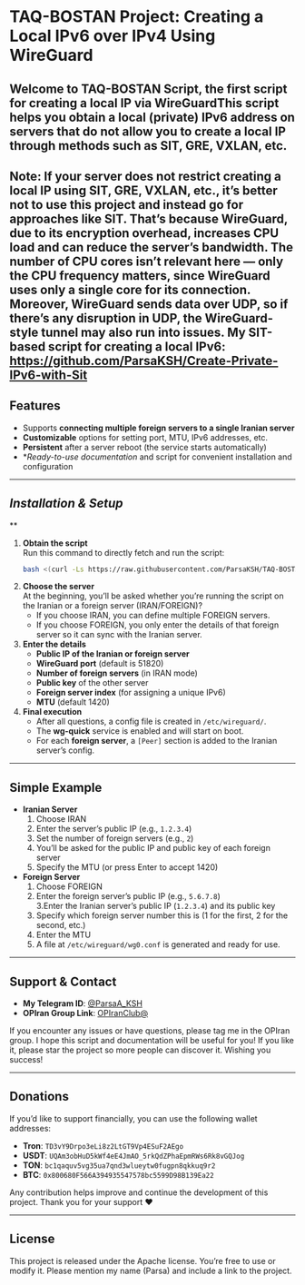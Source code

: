 # TAQ-BOSTAN Project: Creating a Local IPv6 over IPv4 Using WireGuard

Welcome to **TAQ-BOSTAN Script, the first script for creating a local IP via WireGuard**This script helps you obtain a local (private) IPv6 address on servers that do not allow you to create a local IP through methods such as SIT, GRE, VXLAN, etc.
---
Note: If your server does not restrict creating a local IP using SIT, GRE, VXLAN, etc., it’s better not to use this project and instead go for approaches like SIT. That’s because WireGuard, due to its encryption overhead, increases CPU load and can reduce the server’s bandwidth. The number of CPU cores isn’t relevant here — only the CPU frequency matters, since WireGuard uses only a single core for its connection. Moreover, WireGuard sends data over UDP, so if there’s any disruption in UDP, the WireGuard-style tunnel may also run into issues.
My SIT-based script for creating a local IPv6: https://github.com/ParsaKSH/Create-Private-IPv6-with-Sit
---

## **Features**
- Supports **connecting multiple foreign servers to a single Iranian server**  
- **Customizable** options for setting port, MTU, IPv6 addresses, etc.
- **Persistent** after a server reboot (the service starts automatically)
- **Ready-to-use documentation* and script for convenient installation and configuration

---

## *Installation & Setup*
**
1. **Obtain the script**  
  Run this command to directly fetch and run the script:
   ```bash
   bash <(curl -Ls https://raw.githubusercontent.com/ParsaKSH/TAQ-BOSTAN/main/script.sh)
2. **Choose the server**  
   At the beginning, you’ll be asked whether you’re running the script on the Iranian or a foreign server (IRAN/FOREIGN)?
   - If you choose IRAN, you can define multiple FOREIGN servers.  
   - If you choose FOREIGN, you only enter the details of that foreign server so it can sync with the Iranian server.
3. **Enter the details**  
   - **Public IP of the Iranian or foreign server**  
   - **WireGuard port** (default is 51820)
   - **Number of foreign servers** (in IRAN mode)
   - **Public key** of the other server
   - **Foreign server index** (for assigning a unique IPv6)  
   - **MTU** (default 1420)  
4. **Final execution**  
   - After all questions, a config file is created in `/etc/wireguard/`.
   - The **wg-quick** service is enabled and will start on boot.
   - For each **foreign server**, a `[Peer]` section is added to the Iranian server’s config.

---

## **Simple Example**
- **Iranian Server**  
  1. Choose IRAN 
  2. Enter the server’s public IP (e.g., `1.2.3.4`)  
  3. Set the number of foreign servers (e.g., `2`)
  4. You’ll be asked for the public IP and public key of each foreign server 
  5. Specify the MTU (or press Enter to accept 1420) 
- **Foreign Server**  
  1. Choose FOREIGN  
  2. Enter the foreign server’s public IP (e.g., `5.6.7.8`)  
  3.Enter the Iranian server’s public IP (`1.2.3.4`) and its public key 
  4. Specify which foreign server number this is (1 for the first, 2 for the second, etc.)
  5. Enter the MTU  
  6. A file at `/etc/wireguard/wg0.conf` is generated and ready for use.

---

## **Support & Contact**
- **My Telegram ID**: [@ParsaA_KSH](https://t.me/ParsaA_KSH)  
- **OPIran Group Link**: [OPIranClub@](https://t.me/OPIranClub)

If you encounter any issues or have questions, please tag me in the OPIran group.
I hope this script and documentation will be useful for you! If you like it, please star the project so more people can discover it. Wishing you success!

---

## **Donations**
If you’d like to support financially, you can use the following wallet addresses:

- **Tron**: `TD3vY9Drpo3eLi8z2LtGT9Vp4ESuF2AEgo`  
- **USDT**: `UQAm3obHuD5kWf4eE4JmAO_5rkQdZPhaEpmRWs6Rk8vGQJog`  
- **TON**: `bc1qaquv5vg35ua7qnd3wlueytw0fugpn8qkkuq9r2`  
- **BTC**: `0x800680F566A394935547578bc5599D98B139Ea22`

Any contribution helps improve and continue the development of this project. Thank you for your support ❤️

---

## **License**
This project is released under the Apache license. You’re free to use or modify it. Please mention my name (Parsa) and include a link to the project.



